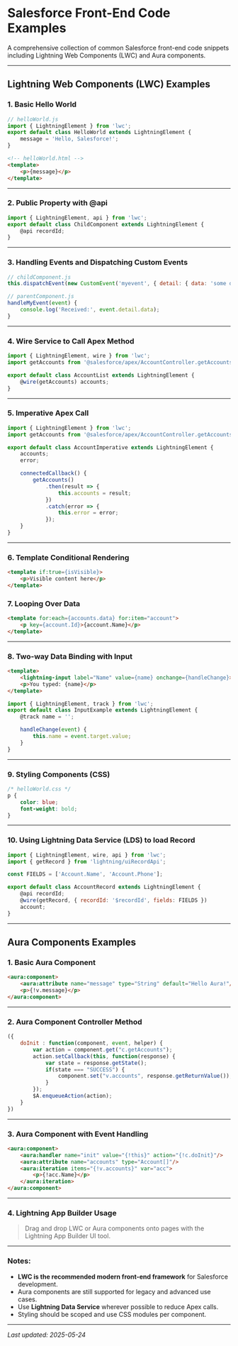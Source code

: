
# Salesforce Front-End Code Examples

A comprehensive collection of common Salesforce front-end code snippets including Lightning Web Components (LWC) and Aura components.

---

## Lightning Web Components (LWC) Examples

### 1. Basic Hello World
```javascript
// helloWorld.js
import { LightningElement } from 'lwc';
export default class HelloWorld extends LightningElement {
    message = 'Hello, Salesforce!';
}
```
```html
<!-- helloWorld.html -->
<template>
    <p>{message}</p>
</template>
```

---

### 2. Public Property with @api
```javascript
import { LightningElement, api } from 'lwc';
export default class ChildComponent extends LightningElement {
    @api recordId;
}
```

---

### 3. Handling Events and Dispatching Custom Events
```javascript
// childComponent.js
this.dispatchEvent(new CustomEvent('myevent', { detail: { data: 'some data' } }));
```
```javascript
// parentComponent.js
handleMyEvent(event) {
    console.log('Received:', event.detail.data);
}
```

---

### 4. Wire Service to Call Apex Method
```javascript
import { LightningElement, wire } from 'lwc';
import getAccounts from '@salesforce/apex/AccountController.getAccounts';

export default class AccountList extends LightningElement {
    @wire(getAccounts) accounts;
}
```

---

### 5. Imperative Apex Call
```javascript
import { LightningElement } from 'lwc';
import getAccounts from '@salesforce/apex/AccountController.getAccounts';

export default class AccountImperative extends LightningElement {
    accounts;
    error;

    connectedCallback() {
        getAccounts()
            .then(result => {
                this.accounts = result;
            })
            .catch(error => {
                this.error = error;
            });
    }
}
```

---

### 6. Template Conditional Rendering
```html
<template if:true={isVisible}>
    <p>Visible content here</p>
</template>
```

### 7. Looping Over Data
```html
<template for:each={accounts.data} for:item="account">
    <p key={account.Id}>{account.Name}</p>
</template>
```

---

### 8. Two-way Data Binding with Input
```html
<template>
    <lightning-input label="Name" value={name} onchange={handleChange}></lightning-input>
    <p>You typed: {name}</p>
</template>
```
```javascript
import { LightningElement, track } from 'lwc';
export default class InputExample extends LightningElement {
    @track name = '';

    handleChange(event) {
        this.name = event.target.value;
    }
}
```

---

### 9. Styling Components (CSS)
```css
/* helloWorld.css */
p {
    color: blue;
    font-weight: bold;
}
```

---

### 10. Using Lightning Data Service (LDS) to load Record
```javascript
import { LightningElement, wire, api } from 'lwc';
import { getRecord } from 'lightning/uiRecordApi';

const FIELDS = ['Account.Name', 'Account.Phone'];

export default class AccountRecord extends LightningElement {
    @api recordId;
    @wire(getRecord, { recordId: '$recordId', fields: FIELDS })
    account;
}
```

---

## Aura Components Examples

### 1. Basic Aura Component
```html
<aura:component>
    <aura:attribute name="message" type="String" default="Hello Aura!"/>
    <p>{!v.message}</p>
</aura:component>
```

---

### 2. Aura Component Controller Method
```javascript
({
    doInit : function(component, event, helper) {
        var action = component.get("c.getAccounts");
        action.setCallback(this, function(response) {
            var state = response.getState();
            if(state === "SUCCESS") {
                component.set("v.accounts", response.getReturnValue());
            }
        });
        $A.enqueueAction(action);
    }
})
```

---

### 3. Aura Component with Event Handling
```html
<aura:component>
    <aura:handler name="init" value="{!this}" action="{!c.doInit}"/>
    <aura:attribute name="accounts" type="Account[]"/>
    <aura:iteration items="{!v.accounts}" var="acc">
        <p>{!acc.Name}</p>
    </aura:iteration>
</aura:component>
```

---

### 4. Lightning App Builder Usage
> Drag and drop LWC or Aura components onto pages with the Lightning App Builder UI tool.

---

### Notes:
- **LWC is the recommended modern front-end framework** for Salesforce development.
- Aura components are still supported for legacy and advanced use cases.
- Use **Lightning Data Service** wherever possible to reduce Apex calls.
- Styling should be scoped and use CSS modules per component.

---

*Last updated: 2025-05-24*
